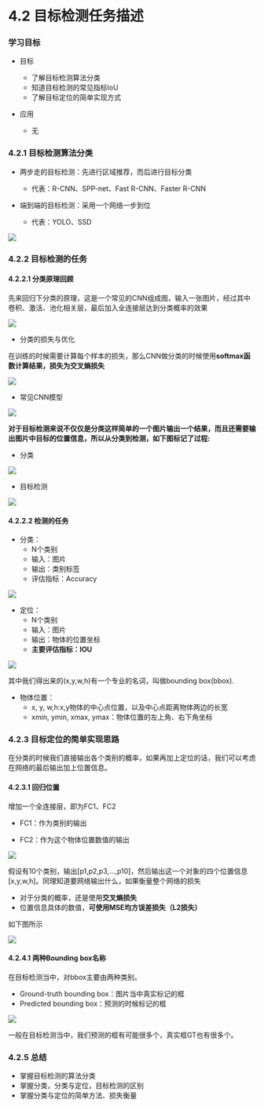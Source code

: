 # 4.2 目标检测任务描述

### 学习目标

- 目标
  - 了解目标检测算法分类
  - 知道目标检测的常见指标IoU
  - 了解目标定位的简单实现方式
- 应用

  - 无

### 4.2.1 目标检测算法分类

* 两步走的目标检测：先进行区域推荐，而后进行目标分类
  * 代表：R-CNN、SPP-net、Fast R-CNN、Faster R-CNN

* 端到端的目标检测：采用一个网络一步到位
  * 代表：YOLO、SSD

![](../images/算法技术分类.png)

### 4.2.2 目标检测的任务

#### 4.2.2.1 分类原理回顾

先来回归下分类的原理，这是一个常见的CNN组成图，输入一张图片，经过其中卷积、激活、池化相关层，最后加入全连接层达到分类概率的效果

![](../images/分类回顾.png)

* 分类的损失与优化

在训练的时候需要计算每个样本的损失，那么CNN做分类的时候使用**softmax函数计算结果，损失为交叉熵损失**

![](../images/分类损失.png)

* 常见CNN模型

![](../images/常见CNN模型.png)

**对于目标检测来说不仅仅是分类这样简单的一个图片输出一个结果，而且还需要输出图片中目标的位置信息，所以从分类到检测，如下图标记了过程:**

* 分类

![](../images/imageclassification.png)

* 目标检测

![](/Users/huxinghui/Documents/gitlabdoc/Detectioncourseware/images/detection.png)

#### 4.2.2.2 检测的任务

* 分类：
  * N个类别
  * 输入：图片
  * 输出：类别标签
  * 评估指标：Accuracy

![](../images/分类.png)

* 定位：
  * N个类别
  * 输入：图片
  * 输出：物体的位置坐标
  * **主要评估指标：IOU**

![](../images/定位.png)

其中我们得出来的(x,y,w,h)有一个专业的名词，叫做bounding box(bbox).

* 物体位置：
  * x, y, w,h:x,y物体的中心点位置，以及中心点距离物体两边的长宽
  * xmin, ymin, xmax, ymax：物体位置的左上角、右下角坐标

### 4.2.3  目标定位的简单实现思路

在分类的时候我们直接输出各个类别的概率，如果再加上定位的话，我们可以考虑在网络的最后输出加上位置信息。

#### 4.2.3.1 回归位置

增加一个全连接层，即为FC1、FC2

* FC1：作为类别的输出

* FC2：作为这个物体位置数值的输出

![](../images/分类回归.png)



假设有10个类别，输出[p1,p2,p3,...,p10]，然后输出这一个对象的四个位置信息[x,y,w,h]。同理知道要网络输出什么，如果衡量整个网络的损失

* 对于分类的概率，还是使用**交叉熵损失**
* 位置信息具体的数值，**可使用MSE均方误差损失（L2损失）**

如下图所示

![](../images/分类与定位损失.png)

#### 4.2.4.1 两种Bounding box名称

在目标检测当中，对bbox主要由两种类别。

- Ground-truth bounding box：图片当中真实标记的框
- Predicted bounding box：预测的时候标记的框

![](../images/%E4%B8%A4%E7%A7%8D%E6%A1%86.png)

一般在目标检测当中，我们预测的框有可能很多个，真实框GT也有很多个。

### 4.2.5 总结

* 掌握目标检测的算法分类
* 掌握分类，分类与定位，目标检测的区别
* 掌握分类与定位的简单方法、损失衡量



### 

